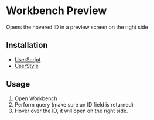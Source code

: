 # Workbench Preview

Opens the hovered ID in a preview screen on the right side

## Installation

- [UserScript](https://raw.githubusercontent.com/Brojowski/config/master/workbench-preview/workbench-preview.user.js)
- [UserStyle](https://raw.githubusercontent.com/Brojowski/config/master/workbench-preview/workbench-preview.user.css)

## Usage

1. Open Workbench
2. Perform query (make sure an ID field is returned)
3. Hover over the ID, it will open on the right side.